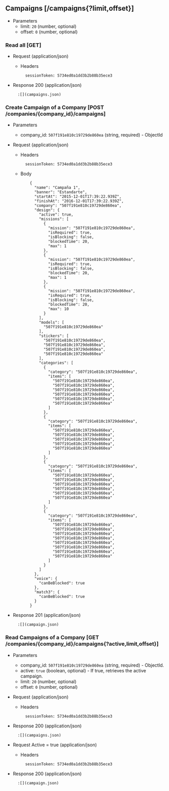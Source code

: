 ## Campaigns [/campaigns{?limit,offset}]

+ Parameters
    + limit: `20` (number, optional)
    + offset: `0` (number, optional)

### Read all [GET]

+ Request (application/json)

    + Headers

            sessionToken: 5734ed0a1dd3b2b88b35ece3

+ Response 200 (application/json)

        :[](campaigns.json)

### Create Campaign of a Company [POST /companies/{company_id}/campaigns]

+ Parameters
    + company_id: `507f191e810c19729de860ea` (string, required) - ObjectId

+ Request (application/json)

    + Headers

            sessionToken: 5734ed0a1dd3b2b88b35ece3

    + Body

              {
                "name": "Campaña 1",
                "banner": "Estandarte",
                "startAt": "2015-12-01T17:39:22.939Z",
                "finishAt": "2016-12-01T17:39:22.939Z",
                "company": "507f191e810c19729de860ea",
                "design": {
                  "active": true,
                  "missions": [
                    {
                      "mission": "507f191e810c19729de860ea",
                      "isRequired": true,
                      "isBlocking": false,
                      "blockedTime": 20,
                      "max": 1
                    },
                    {
                      "mission": "507f191e810c19729de860ea",
                      "isRequired": true,
                      "isBlocking": false,
                      "blockedTime": 20,
                      "max": 1
                    },
                    {
                      "mission": "507f191e810c19729de860ea",
                      "isRequired": true,
                      "isBlocking": false,
                      "blockedTime": 20,
                      "max": 10
                    }
                  ],
                  "models": [
                    "507f191e810c19729de860ea"
                  ],
                  "stickers": [
                    "507f191e810c19729de860ea",
                    "507f191e810c19729de860ea",
                    "507f191e810c19729de860ea",
                    "507f191e810c19729de860ea"
                  ],
                  "categories": [
                    {
                      "category": "507f191e810c19729de860ea",
                      "items": [
                        "507f191e810c19729de860ea",
                        "507f191e810c19729de860ea",
                        "507f191e810c19729de860ea",
                        "507f191e810c19729de860ea",
                        "507f191e810c19729de860ea",
                        "507f191e810c19729de860ea"
                      ]
                    },
                    {
                      "category": "507f191e810c19729de860ea",
                      "items": [
                        "507f191e810c19729de860ea",
                        "507f191e810c19729de860ea",
                        "507f191e810c19729de860ea",
                        "507f191e810c19729de860ea",
                        "507f191e810c19729de860ea"
                      ]
                    },
                    {
                      "category": "507f191e810c19729de860ea",
                      "items": [
                        "507f191e810c19729de860ea",
                        "507f191e810c19729de860ea",
                        "507f191e810c19729de860ea",
                        "507f191e810c19729de860ea",
                        "507f191e810c19729de860ea",
                        "507f191e810c19729de860ea"
                      ]
                    },
                    {
                      "category": "507f191e810c19729de860ea",
                      "items": [
                        "507f191e810c19729de860ea",
                        "507f191e810c19729de860ea",
                        "507f191e810c19729de860ea",
                        "507f191e810c19729de860ea",
                        "507f191e810c19729de860ea",
                        "507f191e810c19729de860ea",
                        "507f191e810c19729de860ea",
                        "507f191e810c19729de860ea"
                      ]
                    }
                  ]
                },
                "voice": {
                  "canBeBlocked": true
                },
                "match3": {
                  "canBeBlocked": true
                }
              }

+ Response 201 (application/json)

        :[](campaign.json)

### Read Campaigns of a Company [GET /companies/{company_id}/campaigns{?active,limit,offset}]

+ Parameters
    + company_id: `507f191e810c19729de860ea` (string, required) - ObjectId.
    + active: `true` (boolean, optional) - If true, retrieves the active campaign.
    + limit: `20` (number, optional)
    + offset: `0` (number, optional)

+ Request (application/json)

    + Headers

            sessionToken: 5734ed0a1dd3b2b88b35ece3

+ Response 200 (application/json)

        :[](campaigns.json)

+ Request Active = true (application/json)

    + Headers

            sessionToken: 5734ed0a1dd3b2b88b35ece3

+ Response 200 (application/json)

        :[](campaign.json)
